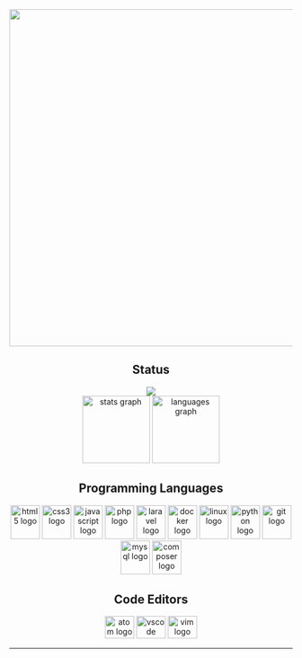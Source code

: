 <div align="center">
  <img src="https://i.pinimg.com/originals/7d/07/a2/7d07a255678962d30d8717dcf5dbd266.gif" width="1500px" height="600px"/>
</div>



<h2 align="center">Status</h2>


<div align ="center">
 <img src="https://github-readme-streak-stats.herokuapp.com/?user=alexandrehdev&theme=gruvbox">
</div>

<div align="center">
  <img src="https://github-readme-stats.vercel.app/api?     hide_title=true&hide_rank=false&show_icons=true&include_all_commits=true&count_private=true&disable_animations=false&theme=gruvbox&locale=en&hide_border=true&custom_title=Status&username=alexandrehdev" height="120" alt="stats graph"  />
  
  <img src="https://github-readme-stats.vercel.app/api/top-langs?locale=en&hide_title=true&layout=compact&card_width=320&langs_count=6&theme=gruvbox&hide_border=true&custom_title=Favorite Languages&username=alexandrehdev" height="120" alt="languages graph"  />
</div>




<h2 align="center">Programming Languages</h2>

<div align="center">
  <img src="https://cdn.jsdelivr.net/gh/devicons/devicon/icons/html5/html5-original.svg" height="60" width="52" alt="html5 logo"  />
  <img src="https://cdn.jsdelivr.net/gh/devicons/devicon/icons/css3/css3-original.svg" height="60" width="52" alt="css3 logo"  />
  <img src="https://cdn.jsdelivr.net/gh/devicons/devicon/icons/javascript/javascript-original.svg" height="60" width="52" alt="javascript logo"  />
  <img src="https://cdn.jsdelivr.net/gh/devicons/devicon/icons/php/php-original.svg" height="60" width="52" alt="php logo"  />
  <img src="https://cdn.jsdelivr.net/gh/devicons/devicon/icons/laravel/laravel-plain.svg" height="60" width="52" alt="laravel logo"  />
  <img src="https://cdn.jsdelivr.net/gh/devicons/devicon/icons/docker/docker-original.svg" height="60" width="52" alt="docker logo"  />
  <img src="https://cdn.jsdelivr.net/gh/devicons/devicon/icons/linux/linux-original.svg" height="60" width="52" alt="linux logo"  />
  <img src="https://cdn.jsdelivr.net/gh/devicons/devicon/icons/python/python-original.svg" height="60" width="52" alt="python logo"  />
  <img src="https://cdn.jsdelivr.net/gh/devicons/devicon/icons/git/git-original.svg" height="60" width="52" alt="git logo"  />
  <img src="https://cdn.jsdelivr.net/gh/devicons/devicon/icons/mysql/mysql-original.svg" height="60" width="52" alt="mysql logo"  />
  <img src="https://cdn.jsdelivr.net/gh/devicons/devicon/icons/composer/composer-original.svg" height="60" width="52" alt="composer logo"  />
</div>

<h2 align="center">Code Editors</h2>

<div align="center">
  <img src="https://cdn.jsdelivr.net/gh/devicons/devicon/icons/atom/atom-original.svg" height="40" width="52" alt="atom logo"  />
  <img src="https://cdn.jsdelivr.net/gh/devicons/devicon/icons/vscode/vscode-original.svg" height="40" width="52" alt="vscode logo"  />
  <img src="https://cdn.jsdelivr.net/gh/devicons/devicon/icons/vim/vim-original.svg" height="40" width="52" alt="vim logo"  />
</div>

***
